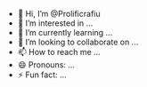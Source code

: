 - 👋 Hi, I’m @Prolificrafiu
- 👀 I’m interested in ...
- 🌱 I’m currently learning ...
- 💞️ I’m looking to collaborate on ...
- 📫 How to reach me ...
- 😄 Pronouns: ...
- ⚡ Fun fact: ...

<!---
Prolificrafiu/Prolificrafiu is a ✨ special ✨ repository because its `README.md` (this file) appears on your GitHub profile.
You can click the Preview link to take a look at your changes.
--->

